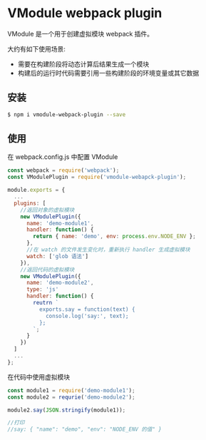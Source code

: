 # VModule webpack plugin

VModule 是一个用于创建虚拟模块 webpack 插件。

大约有如下使用场景:
- 需要在构建阶段将动态计算后结果生成一个模块
- 构建后的运行时代码需要引用一些构建阶段的环境变量或其它数据

## 安装

```sh
$ npm i vmodule-webpack-plugin --save
```

## 使用

在 webpack.config.js 中配置 VModule 
```js
const webpack = require('webpack');
const VModulePlugin = require('vmodule-webapck-plugin');

module.exports = {
  ...
  plugins: [
    //返回对象的虚拟模块
    new VModulePlugin({
      name: 'demo-module1',
      handler: function() {
        return { name: 'demo', env: process.env.NODE_ENV };
      },
      //在 watch 的文件发生变化时，重新执行 handler 生成虚拟模块
      watch: ['glob 语法'] 
    }),
    //返回代码的虚拟模块
    new VModulePlugin({
      name: 'demo-module2',
      type: 'js'
      handler: function() {
        reutrn `
          exports.say = function(text) {
            console.log('say:', text);
          };
        `;
      }
    })
  ]
  ...
};
```

在代码中使用虚拟模块
```js
const module1 = require('demo-module1');
const module2 = requrie('demo-module2');

module2.say(JSON.stringify(module1));

//打印
//say: { "name": "demo", "env": "NODE_ENV 的值" }

```